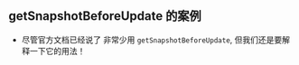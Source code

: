 ## getSnapshotBeforeUpdate 的案例

- 尽管官方文档已经说了 非常少用 `getSnapshotBeforeUpdate`, 但我们还是要解释一下它的用法！









































